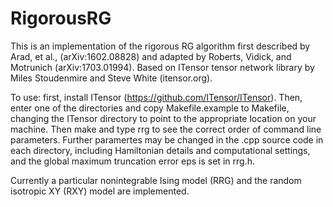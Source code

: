 # RigorousRG
This is an implementation of the rigorous RG algorithm first described by Arad, et al., (arXiv:1602.08828) and adapted by Roberts, Vidick, and Motrunich (arXiv:1703.01994). Based on ITensor tensor network library by Miles Stoudenmire and Steve White (itensor.org).

To use: first, install ITensor (https://github.com/ITensor/ITensor). Then, enter one of the directories and copy Makefile.example to Makefile, changing the ITensor directory to point to the appropriate location on your machine. Then make and type rrg to see the correct order of command line parameters. Further paramertes may be changed in the .cpp source code in each directory, including Hamiltonian details and computational settings, and the global maximum truncation error eps is set in rrg.h.

Currently a particular nonintegrable Ising model (RRG) and the random isotropic XY (RXY) model are implemented.
